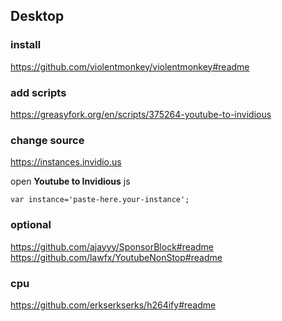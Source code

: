 ## Desktop

### install

https://github.com/violentmonkey/violentmonkey#readme

### add scripts

https://greasyfork.org/en/scripts/375264-youtube-to-invidious <br/>

### change source
https://instances.invidio.us

open **Youtube to Invidious** js
```
var instance='paste-here.your-instance';
```

### optional

https://github.com/ajayyy/SponsorBlock#readme <br/>
https://github.com/lawfx/YoutubeNonStop#readme

### cpu

https://github.com/erkserkserks/h264ify#readme
